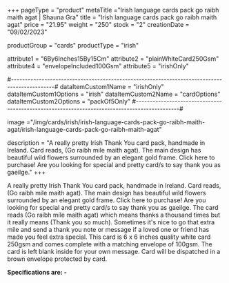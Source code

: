 +++
pageType = "product"
metaTitle ="Irish language cards pack go raibh maith agat | Shauna Gra"
title = "Irish language cards pack go raibh maith agat"
price = "21.95"
weight = "250"
stock = "2"
creationDate = "09/02/2023"

productGroup = "cards"
productType = "irish"

attribute1 = "6By6Inches15By15Cm" 
attribute2 = "plainWhiteCard250Gsm"
attribute4 = "envelopeIncluded100Gsm"
attribute5 = "irishOnly"
 
#---------------------------------------------------------------------------------------------#
dataItemCustom1Name = "irishOnly"
dataItemCustom1Options = "irish"
dataItemCustom2Name = "cardOptions"
dataItemCustom2Options = "packOf5Only"
#---------------------------------------------------------------------------------------------#
 
image ="/img/cards/irish/irish-language-cards-pack-go-raibh-maith-agat/irish-language-cards-pack-go-raibh-maith-agat"
 
description = "A really pretty Irish Thank You card pack, handmade in Ireland. Card reads, (Go raibh mile maith agat). The main design has beautiful wild flowers surrounded by an elegant gold frame. Click here to purchase! Are you looking for special and pretty card/s to say thank you as gaeilge."
+++

A really pretty Irish Thank You card pack, handmade in Ireland. Card reads, (Go raibh mile maith agat). The main design has beautiful wild flowers surrounded by an elegant gold frame. Click here to purchase! Are you looking for special and pretty card/s to say thank you as gaeilge. The card reads (Go raibh míle maith agat) which means thanks a thousand times but it really means (Thank you so much). Sometimes it's nice to go that extra mile and send a thank you note or message if a loved one or friend has made you feel extra special. This card is 6 x 6 inches quality white card 250gsm and comes complete with a matching envelope of 100gsm. The card is left blank inside for your own message. Card will be dispatched in a brown envelope protected by card.

**Specifications are: -**
